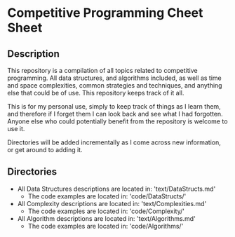 # Competitive Programming Cheet Sheet

## Description

This repository is a compilation of all topics related to competitive programming. All data structures, and algorithms included, as well as time and space complexities, common strategies and techniques, and anything else that could be of use. This repository keeps track of it all.

This is for my personal use, simply to keep track of things as I learn them, and therefore if I forget them I can look back and see what I had forgotten. Anyone else who could potentially benefit from the repository is welcome to use it.

Directories will be added incrementally as I come across new information, or get around to adding it.

## Directories

* All Data Structures descriptions are located in: 'text/DataStructs.md' 
    * The code examples are located in: 'code/DataStructs/'
* All Complexity descriptions are located in: 'text/Complexities.md' 
    * The code examples are located in: 'code/Complexity/'
* All Algorithm descriptions are located in: 'text/Algorithms.md' 
    * The code examples are located in: 'code/Algorithms/'